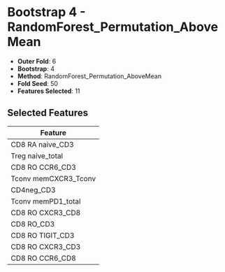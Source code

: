 # Bootstrap 4 - RandomForest_Permutation_AboveMean

- **Outer Fold**: 6
- **Bootstrap**: 4
- **Method**: RandomForest_Permutation_AboveMean
- **Fold Seed**: 50
- **Features Selected**: 11

## Selected Features

| Feature |
|---------|
| CD8 RA naive_CD3 |
| Treg naive_total |
| CD8 RO CCR6_CD3 |
| Tconv memCXCR3_Tconv |
| CD4neg_CD3 |
| Tconv memPD1_total |
| CD8 RO CXCR3_CD8 |
| CD8 RO_CD3 |
| CD8 RO TIGIT_CD3 |
| CD8 RO CXCR3_CD3 |
| CD8 RO CCR6_CD8 |
